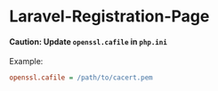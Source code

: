 # Laravel-Registration-Page

#### Caution: Update `openssl.cafile` in `php.ini`


Example:
```ini
openssl.cafile = /path/to/cacert.pem
